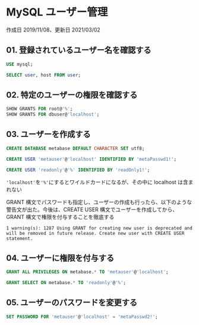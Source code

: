 # MySQL ユーザー管理

作成日 2019/11/08、更新日 2021/03/02

## 01. 登録されているユーザー名を確認する

```sql
USE mysql;

SELECT user, host FROM user;
```

## 02. 特定のユーザーの権限を確認する

```sql
SHOW GRANTS FOR root@'%';
SHOW GRANTS FOR dbuser@'localhost';
```

## 03. ユーザーを作成する

```sql
CREATE DATABASE metabase DEFAULT CHARACTER SET utf8;

CREATE USER 'metauser'@'localhost' IDENTIFIED BY 'metaPasswd1!';

CREATE USER 'readonly'@'%' IDENTIFIED BY 'readOnly1!';
```

`'localhost'`を`'%'`にするとワイルドカードになるが、その中に localhost は含まれない

GRANT 構文でパスワードも指定し、ユーザーの作成も行ったら、以下のような警告文が出た。今後は、CREATE USER 構文でユーザーを作成してから、GRANT 構文で権限を付与することを徹底する

```text
1 warning(s): 1287 Using GRANT for creating new user is deprecated and will be removed in future release. Create new user with CREATE USER statement.
```

## 04. ユーザーに権限を付与する

```sql
GRANT ALL PRIVILEGES ON metabase.* TO 'metauser'@'localhost';

GRANT SELECT ON metabase.* TO 'readonly'@'%';
```

## 05. ユーザーのパスワードを変更する

```sql
SET PASSWORD FOR 'metauser'@'localhost' = 'metaPasswd2!';
```
